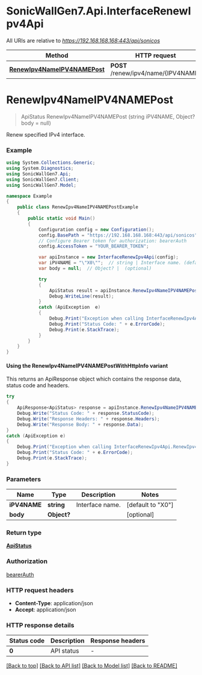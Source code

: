 # SonicWallGen7.Api.InterfaceRenewIpv4Api

All URIs are relative to *https://192.168.168.168:443/api/sonicos*

| Method | HTTP request | Description |
|--------|--------------|-------------|
| [**RenewIpv4NameIPV4NAMEPost**](InterfaceRenewIpv4Api.md#renewipv4nameipv4namepost) | **POST** /renew/ipv4/name/{IPV4NAME} |  |

<a id="renewipv4nameipv4namepost"></a>
# **RenewIpv4NameIPV4NAMEPost**
> ApiStatus RenewIpv4NameIPV4NAMEPost (string iPV4NAME, Object? body = null)



Renew specified IPv4 interface.

### Example
```csharp
using System.Collections.Generic;
using System.Diagnostics;
using SonicWallGen7.Api;
using SonicWallGen7.Client;
using SonicWallGen7.Model;

namespace Example
{
    public class RenewIpv4NameIPV4NAMEPostExample
    {
        public static void Main()
        {
            Configuration config = new Configuration();
            config.BasePath = "https://192.168.168.168:443/api/sonicos";
            // Configure Bearer token for authorization: bearerAuth
            config.AccessToken = "YOUR_BEARER_TOKEN";

            var apiInstance = new InterfaceRenewIpv4Api(config);
            var iPV4NAME = "\"X0\"";  // string | Interface name. (default to "X0")
            var body = null;  // Object? |  (optional) 

            try
            {
                ApiStatus result = apiInstance.RenewIpv4NameIPV4NAMEPost(iPV4NAME, body);
                Debug.WriteLine(result);
            }
            catch (ApiException  e)
            {
                Debug.Print("Exception when calling InterfaceRenewIpv4Api.RenewIpv4NameIPV4NAMEPost: " + e.Message);
                Debug.Print("Status Code: " + e.ErrorCode);
                Debug.Print(e.StackTrace);
            }
        }
    }
}
```

#### Using the RenewIpv4NameIPV4NAMEPostWithHttpInfo variant
This returns an ApiResponse object which contains the response data, status code and headers.

```csharp
try
{
    ApiResponse<ApiStatus> response = apiInstance.RenewIpv4NameIPV4NAMEPostWithHttpInfo(iPV4NAME, body);
    Debug.Write("Status Code: " + response.StatusCode);
    Debug.Write("Response Headers: " + response.Headers);
    Debug.Write("Response Body: " + response.Data);
}
catch (ApiException e)
{
    Debug.Print("Exception when calling InterfaceRenewIpv4Api.RenewIpv4NameIPV4NAMEPostWithHttpInfo: " + e.Message);
    Debug.Print("Status Code: " + e.ErrorCode);
    Debug.Print(e.StackTrace);
}
```

### Parameters

| Name | Type | Description | Notes |
|------|------|-------------|-------|
| **iPV4NAME** | **string** | Interface name. | [default to &quot;X0&quot;] |
| **body** | **Object?** |  | [optional]  |

### Return type

[**ApiStatus**](ApiStatus.md)

### Authorization

[bearerAuth](../README.md#bearerAuth)

### HTTP request headers

 - **Content-Type**: application/json
 - **Accept**: application/json


### HTTP response details
| Status code | Description | Response headers |
|-------------|-------------|------------------|
| **0** | API status |  -  |

[[Back to top]](#) [[Back to API list]](../README.md#documentation-for-api-endpoints) [[Back to Model list]](../README.md#documentation-for-models) [[Back to README]](../README.md)


